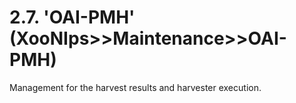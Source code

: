 # 2.7. 'OAI-PMH' \(XooNIps&gt;&gt;Maintenance&gt;&gt;OAI-PMH\)

Management for the harvest results and harvester execution.

